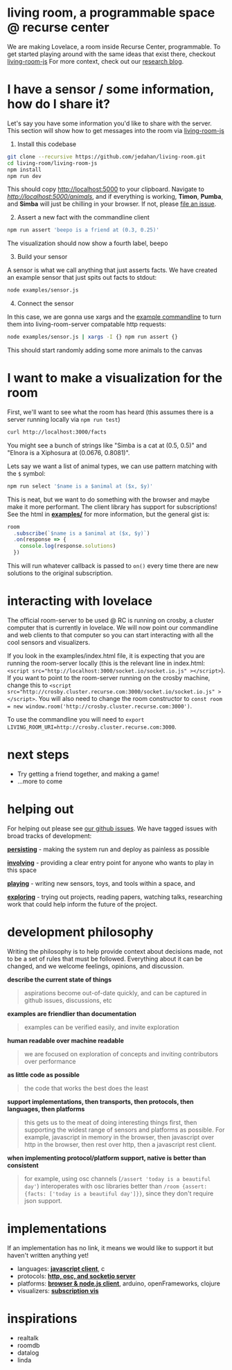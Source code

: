 # living room, a programmable space @ recurse center

We are making Lovelace, a room inside Recurse Center, programmable. To get started playing around with the same ideas that exist there, checkout [living-room-js][]
For more context, check out our [research blog](https://livingroomresearch.tumblr.com/).

# I have a sensor / some information, how do I share it?

Let's say you have some information you'd like to share with the server. This section will show how to get messages into the room via [living-room-js](https://github.com/jedahan/living-room-js)

1. Install this codebase

```bash
git clone --recursive https://github.com/jedahan/living-room.git
cd living-room/living-room-js
npm install
npm run dev
```

This should copy [http://localhost:5000]() to your clipboard. Navigate to *[http://localhost:5000/animals]()*, and if everything is working, **Timon**, **Pumba**, and **Simba** will just be chilling in your browser. If not, please [file an issue](https://github.com/jedahan/living-room-js/issues/new).

2. Assert a new fact with the commandline client

```bash
npm run assert 'beepo is a friend at (0.3, 0.25)'
```

The visualization should now show a fourth label, beepo

3. Build your sensor

A sensor is what we call anything that just asserts facts. We have created an example sensor that just spits out facts to stdout:

```bash
node examples/sensor.js
```

4. Connect the sensor

In this case, we are gonna use xargs and the [example commandline](./examples/commandline.js) to turn them into living-room-server compatable http requests:

```bash
node examples/sensor.js | xargs -I {} npm run assert {}
```

This should start randomly adding some more animals to the canvas


# I want to make a visualization for the room

First, we'll want to see what the room has heard (this assumes there is a server running locally via `npm run test`)

```bash
curl http://localhost:3000/facts
```

You might see a bunch of strings like "Simba is a cat at (0.5, 0.5)" and "Elnora is a Xiphosura at (0.0676, 0.8081)".

Lets say we want a list of animal types, we can use pattern matching with the `$` symbol:

```bash
npm run select '$name is a $animal at ($x, $y)'
```

This is neat, but we want to do something with the browser and maybe make it more performant. The client library has support for subscriptions! See the html in **[examples/]()** for more information, but the general gist is:

```javascript
room
  .subscribe(`$name is a $animal at ($x, $y)`)
  .on(response => {
    console.log(response.solutions)
  })
```

This will run whatever callback is passed to `on()` every time there are new solutions to the original subscription.

# interacting with lovelace

The official room-server to be used @ RC is running on crosby, a cluster computer that is currently in lovelace. We will now point our commandline and web clients to that computer so you can start interacting with all the cool sensors and visualizers.

If you look in the examples/index.html file, it is expecting that you are running the room-server locally (this is the relevant line in index.html: `<script src="http://localhost:3000/socket.io/socket.io.js" ></script>`). If you want to point to the room-server running on the crosby machine, change this to `<script src="http://crosby.cluster.recurse.com:3000/socket.io/socket.io.js" ></script>`. You will also need to change the room constructor to `const room = new window.room('http://crosby.cluster.recurse.com:3000')`.

To use the commandline you will need to `export LIVING_ROOM_URI=http://crosby.cluster.recurse.com:3000`.

# next steps

* Try getting a friend together, and making a game!
* ...more to come

# helping out

For helping out please see [our github issues](https://github.com/jedahan/living-room/issues). We have tagged issues with broad tracks of development:

**[persisting][]** - making the system run and deploy as painless as possible

**[involving][]** - providing a clear entry point for anyone who wants to play in this space

**[playing][]** - writing new sensors, toys, and tools within a space, and

**[exploring][]** - trying out projects, reading papers, watching talks, researching work that could help inform the future of the project.

# development philosophy

Writing the philosophy is to help provide context about decisions made, not to be a set of rules that must be followed. Everything about it can be changed, and we welcome feelings, opinions, and discussion.

**describe the current state of things**

> aspirations become out-of-date quickly, and can be captured in github issues, discussions, etc

**examples are friendlier than documentation**

> examples can be verified easily, and invite exploration

**human readable over machine readable**

> we are focused on exploration of concepts and inviting contributors over performance

**as little code as possible**

> the code that works the best does the least

**support implementations, then transports, then protocols, then languages, then platforms**

> this gets us to the meat of doing interesting things first, then supporting the widest range of sensors and platforms as possible. For example, javascript in memory in the browser, then javascript over http in the browser, then rest over http, then a javascript rest client.

**when implementing protocol/platform support, native is better than consistent**
> for example, using osc channels (`/assert 'today is a beautiful day'`) interoperates with osc libraries better than `/room {assert: {facts: ['today is a beautiful day']}}`, since they don't require json support.

# implementations

If an implementation has no link, it means we would like to support it but haven't written anything yet!

* languages: **[javascript client][living-room-js]**, c
* protocols: **[http, osc, and socketio server][living-room-server]**
* platforms: **[browser & node.js client][living-room-js]**, arduino, openFrameworks, clojure
* visualizers: **[subscription vis](https://github.com/modernserf/rumor-visualizer)**

# inspirations

- realtalk
- roomdb
- datalog
- linda

[living-room-server]: https://github.com/jedahan/living-room-server
[living-room-js]: https://github.com/jedahan/living-room-js
[involving]: https://github.com/jedahan/living-room/issues?q=is%3Aopen+is%3Aissue+label%3Ainvolving/
[persisting]: https://github.com/jedahan/living-room/issues?q=is%3Aopen+is%3Aissue+label%3Apersisting/
[playing]: https://github.com/jedahan/living-room/issues?q=is%3Aopen+is%3Aissue+label%3Aplaying/
[exploring]: https://github.com/jedahan/living-room/issues?q=is%3Aopen+is%3Aissue+label%3Aexploring/
